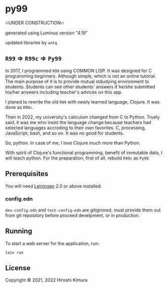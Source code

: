 # py99

🔥UNDER CONSTRUCTION🔥

generated using Luminus version "4.19"

updated libraries by `antq`

## `R99` => `R99c` => `Py99`

In 2017, I programmed `R99` using COMMON LISP.
It was designed for C programming beginners.
Although simple, which is not an online tutorial.
The main purpose of it is to provide mutual stdudying environment to
students. Students can see other students' answers if he/she submitted
his/her answers including teacher's advices on this app.

I planed to rewrite the old `R99` with newly learned language,
Clojure. It was done as `R99c`.

Then in 2022, my university's caliculum changed from C to Python.
Truely said, it was me who insist the language change because teachers had selected languages accroding to their own favorites. C, processing, JavaScript, bash, and so on. It was no good for students.

So, python. In case of me, I love Clojure much more than Python.

With spirit of Clojure's functional programming, benefit of immutable data, I will teach python. For the preparation, first of all, rebuild `R99c` as `Py99`.

## Prerequisites

You will need [Leiningen][1] 2.0 or above installed.

[1]: https://github.com/technomancy/leiningen

### config.edn

`dev-config.edn` and `test-config-edn` are gitignored.
must provide them out from git repository before proceed develpment,
or in production.

## Running

To start a web server for the application, run:

    lein run


## License

Copyright © 2021, 2022 Hiroshi Kimura
